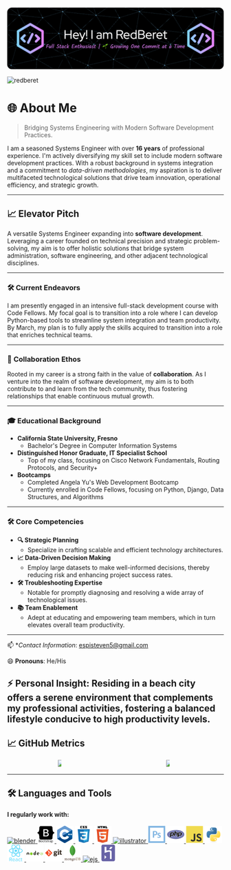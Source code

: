 ![HEADER](./github-header-image.png)

<p align="left"> 
  <img src="https://komarev.com/ghpvc/?username=redberet&label=Profile%20views&color=0e75b6&style=flat" alt="redberet" /> 
</p>

# 🌐 **About Me**
> Bridging Systems Engineering with Modern Software Development Practices.

I am a seasoned Systems Engineer with over **16 years** of professional experience. I'm actively diversifying my skill set to include modern software development practices. With a robust background in systems integration and a commitment to *data-driven methodologies*, my aspiration is to deliver multifaceted technological solutions that drive team innovation, operational efficiency, and strategic growth.

---

## 📈 **Elevator Pitch**
A versatile Systems Engineer expanding into **software development**. Leveraging a career founded on technical precision and strategic problem-solving, my aim is to offer holistic solutions that bridge system administration, software engineering, and other adjacent technological disciplines.

---

### 🛠️ **Current Endeavors**
I am presently engaged in an intensive full-stack development course with Code Fellows. My focal goal is to transition into a role where I can develop Python-based tools to streamline system integration and team productivity. By March, my plan is to fully apply the skills acquired to transition into a role that enriches technical teams.

---

### 🤝 **Collaboration Ethos**
Rooted in my career is a strong faith in the value of **collaboration**. As I venture into the realm of software development, my aim is to both contribute to and learn from the tech community, thus fostering relationships that enable continuous mutual growth.

---

### 🎓 **Educational Background**
  - **California State University, Fresno**
    - Bachelor's Degree in Computer Information Systems  
  - **Distinguished Honor Graduate, IT Specialist School**
    - Top of my class, focusing on Cisco Network Fundamentals, Routing Protocols, and Security+
  - **Bootcamps**
    - Completed Angela Yu's Web Development Bootcamp
    - Currently enrolled in Code Fellows, focusing on Python, Django, Data Structures, and Algorithms

---

### 🛠️ **Core Competencies**
  - **🔍 Strategic Planning**
    - Specialize in crafting scalable and efficient technology architectures.
  - **📈 Data-Driven Decision Making**
    - Employ large datasets to make well-informed decisions, thereby reducing risk and enhancing project success rates.
  - **🛠️ Troubleshooting Expertise**
    - Notable for promptly diagnosing and resolving a wide array of technological issues.
  - **📚 Team Enablement**
    - Adept at educating and empowering team members, which in turn elevates overall team productivity.

---

📫 **Contact Information*: espisteven5@gmail.com

😄 **Pronouns**: He/His

⚡ **Personal Insight**: Residing in a beach city offers a serene environment that complements my professional activities, fostering a balanced lifestyle conducive to high productivity levels.
---
## 📈 GitHub Metrics  

<div style="display: flex; justify-content: space-around; width: 100%; flex-wrap: wrap;">

<a href="https://github.com/RedBeret/github-readme-stats">
  <img src="https://github-readme-stats.vercel.app/api?username=RedBeret&count_private=true&show_icons=true&theme=tokyonight" style="max-width: 48%;">
</a>
<a href="https://github.com/RedBeret/github-readme-stats">
  <img src="https://github-readme-stats.vercel.app/api/top-langs/?username=RedBeret&layout=compact&theme=tokyonight" style="max-width: 48%;">
</a>

</div>

<!--
## 🌐 Connect with Me  

<h4 align="left">Feel free to reach out on these platforms:</h4>

<div align="left">

<a href="https://dev.to/redberet" target="blank"><img align="center" src="https://cdn.jsdelivr.net/npm/simple-icons@3.0.1/icons/dev-dot-to.svg" alt="redberet" height="30" width="40" /></a>
<a href="https://stackoverflow.com/users/redberet" target="blank"><img align="center" src="https://raw.githubusercontent.com/rahuldkjain/github-profile-readme-generator/master/src/images/icons/Social/stack-overflow.svg" alt="redberet" height="30" width="40" /></a>
<a href="https://codesandbox.com/redberet" target="blank"><img align="center" src="https://cdn.jsdelivr.net/npm/simple-icons@3.0.1/icons/codesandbox.svg" alt="redberet" height="30" width="40" /></a>
<a href="https://medium.com/@redberet" target="blank"><img align="center" src="https://raw.githubusercontent.com/rahuldkjain/github-profile-readme-generator/master/src/images/icons/Social/medium.svg" alt="@redberet" height="30" width="40" /></a>
<a href="https://www.codechef.com/users/redberet" target="blank"><img align="center" src="https://cdn.jsdelivr.net/npm/simple-icons@3.1.0/icons/codechef.svg" alt="redberet" height="30" width="40" /></a>

</div>
-->
---

## 🛠️ Languages and Tools  

<h4 align="left">I regularly work with:</h4>

<div align="left">

<a href="https://www.blender.org/" target="_blank"> <img src="https://download.blender.org/branding/community/blender_community_badge_white.svg" alt="blender" width="40" height="40"/> </a> 
<a href="https://getbootstrap.com" target="_blank"> <img src="https://raw.githubusercontent.com/devicons/devicon/master/icons/bootstrap/bootstrap-plain-wordmark.svg" alt="bootstrap" width="40" height="40"/> </a> 
<a href="https://www.w3schools.com/cpp/" target="_blank"> <img src="https://raw.githubusercontent.com/devicons/devicon/master/icons/cplusplus/cplusplus-original.svg" alt="cplusplus" width="40" height="40"/> </a> 
<a href="https://www.w3schools.com/css/" target="_blank"> <img src="https://raw.githubusercontent.com/devicons/devicon/master/icons/css3/css3-original-wordmark.svg" alt="css3" width="40" height="40"/> </a> 
<a href="https://www.w3.org/html/" target="_blank"> <img src="https://raw.githubusercontent.com/devicons/devicon/master/icons/html5/html5-original-wordmark.svg" alt="html5" width="40" height="40"/> </a> 
<a href="https://www.adobe.com/in/products/illustrator.html" target="_blank"> <img src="https://www.vectorlogo.zone/logos/adobe_illustrator/adobe_illustrator-icon.svg" alt="illustrator" width="40" height="40"/> </a> 
<a href="https://www.photoshop.com/en" target="_blank"> <img src="https://raw.githubusercontent.com/devicons/devicon/master/icons/photoshop/photoshop-line.svg" alt="photoshop" width="40" height="40"/> </a> 
<a href="https://www.php.net" target="_blank"> <img src="https://raw.githubusercontent.com/devicons/devicon/master/icons/php/php-original.svg" alt="php" width="40" height="40"/> </a>
<a href="https://www.javascript.com/" target="_blank"> <img src="https://raw.githubusercontent.com/devicons/devicon/master/icons/javascript/javascript-original.svg" alt="javascript" width="40" height="40"/> </a> 
<a href="https://www.python.org" target="_blank"> <img src="https://raw.githubusercontent.com/devicons/devicon/master/icons/python/python-original.svg" alt="python" width="40" height="40"/> </a>
<a href="https://reactjs.org/" target="_blank"> <img src="https://raw.githubusercontent.com/devicons/devicon/master/icons/react/react-original-wordmark.svg" alt="reactjs" width="40" height="40"/> </a> 
<a href="https://nodejs.org/" target="_blank"> <img src="https://raw.githubusercontent.com/devicons/devicon/master/icons/nodejs/nodejs-original-wordmark.svg" alt="nodejs" width="40" height="40"/> </a>
<a href="https://git-scm.com/" target="_blank"> <img src="https://raw.githubusercontent.com/devicons/devicon/master/icons/git/git-original-wordmark.svg" alt="git" width="40" height="40"/> </a>
<a href="https://www.mongodb.com/" target="_blank"> <img src="https://raw.githubusercontent.com/devicons/devicon/master/icons/mongodb/mongodb-original-wordmark.svg" alt="mongodb" width="40" height="40"/> </a>
<a href="https://ejs.co/" target="_blank"> <img src="https://cdn.icon-icons.com/icons2/2107/PNG/512/file_type_ejs_icon_130626.png" alt="ejs" width="40" height="40"/> </a> 
<a href="https://www.heroku.com/" target="_blank"> <img src="https://raw.githubusercontent.com/devicons/devicon/master/icons/heroku/heroku-plain.svg" alt="heroku" width="40" height="40"/> </a>

</div>
